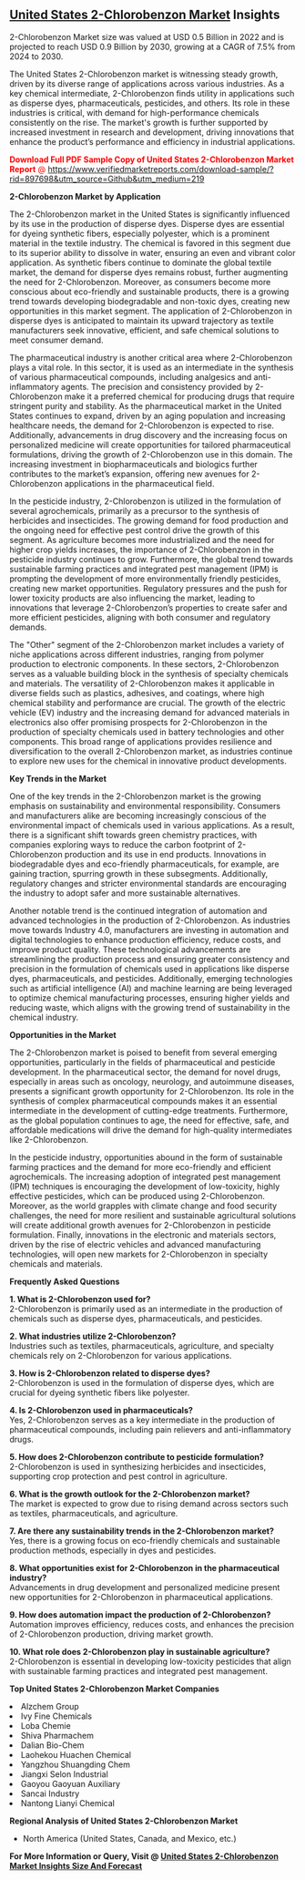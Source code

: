 <h2><a href="https://www.verifiedmarketreports.com/download-sample/?rid=897698&amp;utm_source=Github&amp;utm_medium=219" target="_blank">United States 2-Chlorobenzon Market</a> Insights</h2><p>2-Chlorobenzon Market size was valued at USD 0.5 Billion in 2022 and is projected to reach USD 0.9 Billion by 2030, growing at a CAGR of 7.5% from 2024 to 2030.</p><p><p>The United States 2-Chlorobenzon market is witnessing steady growth, driven by its diverse range of applications across various industries. As a key chemical intermediate, 2-Chlorobenzon finds utility in applications such as disperse dyes, pharmaceuticals, pesticides, and others. Its role in these industries is critical, with demand for high-performance chemicals consistently on the rise. The market's growth is further supported by increased investment in research and development, driving innovations that enhance the product’s performance and efficiency in industrial applications.</p> <p><p><span class=""><span style="color: #ff0000;"><strong>Download Full PDF Sample Copy of United States 2-Chlorobenzon Market Report</strong> @ </span><a href="https://www.verifiedmarketreports.com/download-sample/?rid=897698&amp;utm_source=Github&amp;utm_medium=219" target="_blank">https://www.verifiedmarketreports.com/download-sample/?rid=897698&amp;utm_source=Github&amp;utm_medium=219</a></span></p></p> <p><strong>2-Chlorobenzon Market by Application</strong></p> <p>The 2-Chlorobenzon market in the United States is significantly influenced by its use in the production of disperse dyes. Disperse dyes are essential for dyeing synthetic fibers, especially polyester, which is a prominent material in the textile industry. The chemical is favored in this segment due to its superior ability to dissolve in water, ensuring an even and vibrant color application. As synthetic fibers continue to dominate the global textile market, the demand for disperse dyes remains robust, further augmenting the need for 2-Chlorobenzon. Moreover, as consumers become more conscious about eco-friendly and sustainable products, there is a growing trend towards developing biodegradable and non-toxic dyes, creating new opportunities in this market segment. The application of 2-Chlorobenzon in disperse dyes is anticipated to maintain its upward trajectory as textile manufacturers seek innovative, efficient, and safe chemical solutions to meet consumer demand.</p> <p>The pharmaceutical industry is another critical area where 2-Chlorobenzon plays a vital role. In this sector, it is used as an intermediate in the synthesis of various pharmaceutical compounds, including analgesics and anti-inflammatory agents. The precision and consistency provided by 2-Chlorobenzon make it a preferred chemical for producing drugs that require stringent purity and stability. As the pharmaceutical market in the United States continues to expand, driven by an aging population and increasing healthcare needs, the demand for 2-Chlorobenzon is expected to rise. Additionally, advancements in drug discovery and the increasing focus on personalized medicine will create opportunities for tailored pharmaceutical formulations, driving the growth of 2-Chlorobenzon use in this domain. The increasing investment in biopharmaceuticals and biologics further contributes to the market’s expansion, offering new avenues for 2-Chlorobenzon applications in the pharmaceutical field.</p> <p>In the pesticide industry, 2-Chlorobenzon is utilized in the formulation of several agrochemicals, primarily as a precursor to the synthesis of herbicides and insecticides. The growing demand for food production and the ongoing need for effective pest control drive the growth of this segment. As agriculture becomes more industrialized and the need for higher crop yields increases, the importance of 2-Chlorobenzon in the pesticide industry continues to grow. Furthermore, the global trend towards sustainable farming practices and integrated pest management (IPM) is prompting the development of more environmentally friendly pesticides, creating new market opportunities. Regulatory pressures and the push for lower toxicity products are also influencing the market, leading to innovations that leverage 2-Chlorobenzon’s properties to create safer and more efficient pesticides, aligning with both consumer and regulatory demands.</p> <p>The "Other" segment of the 2-Chlorobenzon market includes a variety of niche applications across different industries, ranging from polymer production to electronic components. In these sectors, 2-Chlorobenzon serves as a valuable building block in the synthesis of specialty chemicals and materials. The versatility of 2-Chlorobenzon makes it applicable in diverse fields such as plastics, adhesives, and coatings, where high chemical stability and performance are crucial. The growth of the electric vehicle (EV) industry and the increasing demand for advanced materials in electronics also offer promising prospects for 2-Chlorobenzon in the production of specialty chemicals used in battery technologies and other components. This broad range of applications provides resilience and diversification to the overall 2-Chlorobenzon market, as industries continue to explore new uses for the chemical in innovative product developments.</p> <p><strong>Key Trends in the Market</strong></p> <p>One of the key trends in the 2-Chlorobenzon market is the growing emphasis on sustainability and environmental responsibility. Consumers and manufacturers alike are becoming increasingly conscious of the environmental impact of chemicals used in various applications. As a result, there is a significant shift towards green chemistry practices, with companies exploring ways to reduce the carbon footprint of 2-Chlorobenzon production and its use in end products. Innovations in biodegradable dyes and eco-friendly pharmaceuticals, for example, are gaining traction, spurring growth in these subsegments. Additionally, regulatory changes and stricter environmental standards are encouraging the industry to adopt safer and more sustainable alternatives.</p> <p>Another notable trend is the continued integration of automation and advanced technologies in the production of 2-Chlorobenzon. As industries move towards Industry 4.0, manufacturers are investing in automation and digital technologies to enhance production efficiency, reduce costs, and improve product quality. These technological advancements are streamlining the production process and ensuring greater consistency and precision in the formulation of chemicals used in applications like disperse dyes, pharmaceuticals, and pesticides. Additionally, emerging technologies such as artificial intelligence (AI) and machine learning are being leveraged to optimize chemical manufacturing processes, ensuring higher yields and reducing waste, which aligns with the growing trend of sustainability in the chemical industry.</p> <p><strong>Opportunities in the Market</strong></p> <p>The 2-Chlorobenzon market is poised to benefit from several emerging opportunities, particularly in the fields of pharmaceutical and pesticide development. In the pharmaceutical sector, the demand for novel drugs, especially in areas such as oncology, neurology, and autoimmune diseases, presents a significant growth opportunity for 2-Chlorobenzon. Its role in the synthesis of complex pharmaceutical compounds makes it an essential intermediate in the development of cutting-edge treatments. Furthermore, as the global population continues to age, the need for effective, safe, and affordable medications will drive the demand for high-quality intermediates like 2-Chlorobenzon.</p> <p>In the pesticide industry, opportunities abound in the form of sustainable farming practices and the demand for more eco-friendly and efficient agrochemicals. The increasing adoption of integrated pest management (IPM) techniques is encouraging the development of low-toxicity, highly effective pesticides, which can be produced using 2-Chlorobenzon. Moreover, as the world grapples with climate change and food security challenges, the need for more resilient and sustainable agricultural solutions will create additional growth avenues for 2-Chlorobenzon in pesticide formulation. Finally, innovations in the electronic and materials sectors, driven by the rise of electric vehicles and advanced manufacturing technologies, will open new markets for 2-Chlorobenzon in specialty chemicals and materials.</p> <p><strong>Frequently Asked Questions</strong></p> <p><strong>1. What is 2-Chlorobenzon used for?</strong><br>2-Chlorobenzon is primarily used as an intermediate in the production of chemicals such as disperse dyes, pharmaceuticals, and pesticides.</p> <p><strong>2. What industries utilize 2-Chlorobenzon?</strong><br>Industries such as textiles, pharmaceuticals, agriculture, and specialty chemicals rely on 2-Chlorobenzon for various applications.</p> <p><strong>3. How is 2-Chlorobenzon related to disperse dyes?</strong><br>2-Chlorobenzon is used in the formulation of disperse dyes, which are crucial for dyeing synthetic fibers like polyester.</p> <p><strong>4. Is 2-Chlorobenzon used in pharmaceuticals?</strong><br>Yes, 2-Chlorobenzon serves as a key intermediate in the production of pharmaceutical compounds, including pain relievers and anti-inflammatory drugs.</p> <p><strong>5. How does 2-Chlorobenzon contribute to pesticide formulation?</strong><br>2-Chlorobenzon is used in synthesizing herbicides and insecticides, supporting crop protection and pest control in agriculture.</p> <p><strong>6. What is the growth outlook for the 2-Chlorobenzon market?</strong><br>The market is expected to grow due to rising demand across sectors such as textiles, pharmaceuticals, and agriculture.</p> <p><strong>7. Are there any sustainability trends in the 2-Chlorobenzon market?</strong><br>Yes, there is a growing focus on eco-friendly chemicals and sustainable production methods, especially in dyes and pesticides.</p> <p><strong>8. What opportunities exist for 2-Chlorobenzon in the pharmaceutical industry?</strong><br>Advancements in drug development and personalized medicine present new opportunities for 2-Chlorobenzon in pharmaceutical applications.</p> <p><strong>9. How does automation impact the production of 2-Chlorobenzon?</strong><br>Automation improves efficiency, reduces costs, and enhances the precision of 2-Chlorobenzon production, driving market growth.</p> <p><strong>10. What role does 2-Chlorobenzon play in sustainable agriculture?</strong><br>2-Chlorobenzon is essential in developing low-toxicity pesticides that align with sustainable farming practices and integrated pest management.</p> </p><p><strong>Top United States 2-Chlorobenzon Market Companies</strong></p><div data-test-id=""><p><li>Alzchem Group</li><li> Ivy Fine Chemicals</li><li> Loba Chemie</li><li> Shiva Pharmachem</li><li> Dalian Bio-Chem</li><li> Laohekou Huachen Chemical</li><li> Yangzhou Shuangding Chem</li><li> Jiangxi Selon Industrial</li><li> Gaoyou Gaoyuan Auxiliary</li><li> Sancai Industry</li><li> Nantong Lianyi Chemical</li></p><div><strong>Regional Analysis of&nbsp;United States 2-Chlorobenzon Market</strong></div><ul><li dir="ltr"><p dir="ltr">North America&nbsp;(United States, Canada, and Mexico, etc.)</p></li></ul><p><strong>For More Information or Query, Visit @&nbsp;</strong><strong><a href="https://www.verifiedmarketreports.com/product/2-chlorobenzon-market/?utm_source=Github&amp;utm_medium=219" target="_blank">United States 2-Chlorobenzon Market Insights Size And Forecast</a></strong></p></div>
